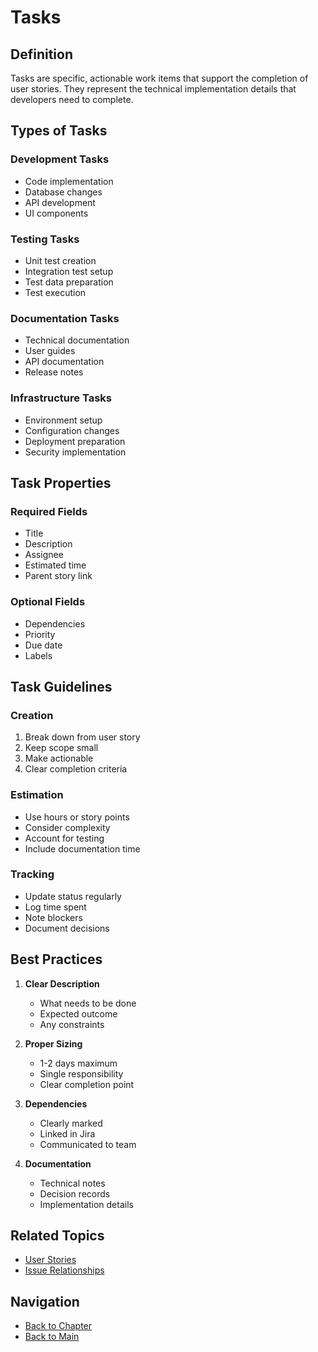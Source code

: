 # Tasks

## Definition

Tasks are specific, actionable work items that support the completion of user stories. They represent the technical implementation details that developers need to complete.

## Types of Tasks

### Development Tasks
- Code implementation
- Database changes
- API development
- UI components

### Testing Tasks
- Unit test creation
- Integration test setup
- Test data preparation
- Test execution

### Documentation Tasks
- Technical documentation
- User guides
- API documentation
- Release notes

### Infrastructure Tasks
- Environment setup
- Configuration changes
- Deployment preparation
- Security implementation

## Task Properties

### Required Fields
- Title
- Description
- Assignee
- Estimated time
- Parent story link

### Optional Fields
- Dependencies
- Priority
- Due date
- Labels

## Task Guidelines

### Creation
1. Break down from user story
2. Keep scope small
3. Make actionable
4. Clear completion criteria

### Estimation
- Use hours or story points
- Consider complexity
- Account for testing
- Include documentation time

### Tracking
- Update status regularly
- Log time spent
- Note blockers
- Document decisions

## Best Practices

1. **Clear Description**
   - What needs to be done
   - Expected outcome
   - Any constraints

2. **Proper Sizing**
   - 1-2 days maximum
   - Single responsibility
   - Clear completion point

3. **Dependencies**
   - Clearly marked
   - Linked in Jira
   - Communicated to team

4. **Documentation**
   - Technical notes
   - Decision records
   - Implementation details

## Related Topics
- [User Stories](user-stories.md)
- [Issue Relationships](relationships.md)

## Navigation
- [Back to Chapter](README.md)
- [Back to Main](../../README.md)
